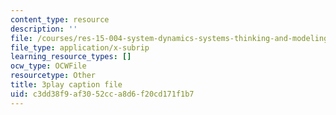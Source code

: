 ```yaml
---
content_type: resource
description: ''
file: /courses/res-15-004-system-dynamics-systems-thinking-and-modeling-for-a-complex-world-january-iap-2020/c3dd38f9af3052cca8d6f20cd171f1b7_o-Yp8A7BPE8.vtt
file_type: application/x-subrip
learning_resource_types: []
ocw_type: OCWFile
resourcetype: Other
title: 3play caption file
uid: c3dd38f9-af30-52cc-a8d6-f20cd171f1b7
---
```

